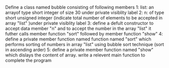 Define a class named bubble consisting of following members
1: list: an arrayof type short integer of size 30 under private visiblity label
2: n: of type short unsigned integer (indicate total number of elements to be accepted in array "list" )under private visiblity label
3: define a defult constructor to accept data member "n" and to accept the number in the array "list" it futher calls member function "sort" followed by member function "show"
4: define a private member function named function named "sort" which performs sorting of numbers in array "list" using bubble sort technique (sort in ascending arder)
5: define a private member function named "show" which dislays the content of array.
write a relevent main function to complete the program